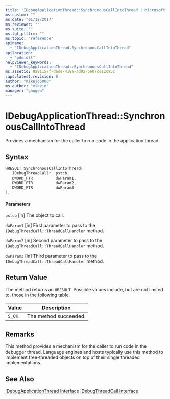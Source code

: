 ```yaml
---
title: "IDebugApplicationThread::SynchronousCallIntoThread | Microsoft Docs"
ms.custom: ""
ms.date: "01/18/2017"
ms.reviewer: ""
ms.suite: ""
ms.tgt_pltfrm: ""
ms.topic: "reference"
apiname:
  - "IDebugApplicationThread.SynchronousCallIntoThread"
apilocation:
  - "pdm.dll"
helpviewer_keywords:
  - "IDebugApplicationThread::SynchronousCallIntoThread"
ms.assetid: 8a91157f-dade-418a-ad02-5607ce12c95c
caps.latest.revision: 8
author: "mikejo5000"
ms.author: "mikejo"
manager: "ghogen"
---
```

# IDebugApplicationThread::SynchronousCallIntoThread
Provides a mechanism for the caller to run code in the application thread.

## Syntax

```cpp
HRESULT SynchronousCallIntoThread(
   IDebugThreadCall*  pstcb,
   DWORD_PTR          dwParam1,
   DWORD_PTR          dwParam2,
   DWORD_PTR          dwParam3
);
```

#### Parameters
 `pstcb`
 [in] The object to call.

 `dwParam1`
 [in] First parameter to pass to the `IDebugThreadCall::ThreadCallHandler` method.

 `dwParam2`
 [in] Second parameter to pass to the `IDebugThreadCall::ThreadCallHandler` method.

 `dwParam3`
 [in] Third parameter to pass to the `IDebugThreadCall::ThreadCallHandler` method.

## Return Value
 The method returns an `HRESULT`. Possible values include, but are not limited to, those in the following table.

|Value|Description|
|-----------|-----------------|
|`S_OK`|The method succeeded.|

## Remarks
 This method provides a mechanism for the caller to run code in the debugger thread. Language engines and hosts typically use this method to implement free-threaded objects on top of their single threaded implementations.

## See Also
 [IDebugApplicationThread Interface](../../winscript/reference/idebugapplicationthread-interface.md)
 [IDebugThreadCall Interface](../../winscript/reference/idebugthreadcall-interface.md)